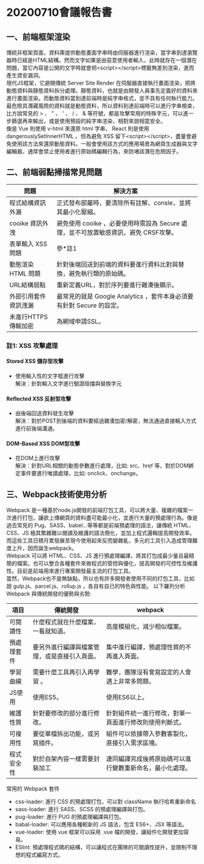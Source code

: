 # 20200710會議報告書

## 一、前端框架渲染
傳統非框架頁面，資料庫提供動態畫面字串時由伺服器進行渲染，當字串到達瀏覽器時已經是HTML結構。然而文字如果是由惡意使用者輸入，此時就存在一個潛在問題，當它內容是公開的文字時就會把&lt;script&gt;&lt;/script&gt;標籤無差別渲染，進而產生資安漏洞。<br>
現代JS框架，它避開傳統 Server Site Render 在伺服器直接執行畫面渲染，把將動態資料與靜態資料拆分處理。靜態資料，也就是由開發人員事先定義好的資料來進行畫面渲染。而動態資料當到達前端時是純字串格式，並不具有任何執行能力。最危險具潛藏風險的資料就是動態資料，所以資料到達前端時可以進行字串檢查，比方說常見的 &gt; 、 &quot; 、 &#x27; 、 &#x2F; 、 &amp; 等符號，都是攻擊常用的特殊字元，可以進一步篩選再來輸出，或是使用預設的純字串渲染，相對來說相當安全。<br>
像是 Vue 則使用 v-html 來還原 html 字串， React 則是使用 dangerouslySetInnerHTML 。但為避免 XSS 留下&lt;script&gt;&lt;/script&gt;，盡量會避免使用該方法來還原動態資料。一般會使用該方式的應用場景為網頁生成器與文字編輯器，通常會禁止使用者進行原始碼編輯行為，來防堵該潛在危險因子。

## 二、前端弱點掃描常見問題

| 問題 | 解決方案 |
|  ----  | ---- |
| 程式結構資訊外漏 | 正式發布部屬時，要清除所有註解、consle，並將其最小化壓縮。 |
| cooike 資訊外洩 | 避免使用 cooike ，必要使用時需設為 Secure 處理，並不可放置敏感資訊，避免 CRSF攻擊。 |
| 表單輸入 XSS 問題 | 參*註1 |
| 動態渲染 HTML 問題 | 針對後端回送到前端的資料要進行資料比對與替換，避免執行類的原始碼。 |
| URL結構弱點 | 重新定義URL，對於序列要進行雜湊後顯示。 |
| 外部引用套件資訊洩漏 | 最常見的就是 Google Analytics ，套件本身必須要有針對 Secure 的設定。 |
| 未進行HTTPS傳輸加密 | 為網域申請SSL。 |

### 註1: XSS 攻擊處理
#### Stored XSS 儲存型攻擊
* 使用輸入性的文字框進行攻擊<br>
解決：針對輸入文字進行驗證阻擋與替換字元
#### Reflected XSS 反射型攻擊
* 由後端回送資料發生攻擊<br>
解決：對於POST到後端的資料要經過雜湊加密/解密，無法通過直接輸入方式進行前後端溝通。
#### DOM-Based XSS DOM型攻擊
* 在DOM上進行攻擊<br>
解決：針對URL相關的動態參數進行處理，比如: src、href 等，對於DOM綁定事件要進行唯讀處理，比如: onclick、onchange。

## 三、Webpack技術使用分析
Webpack 是一種基於node.js開發的前端打包工具，可以將大量、複雜的檔案一次進行打包，讓欲上傳網頁的資料盡可能最小化，並進行大量的預處理行為。像是過去常見的 Pug、SASS、babel...等等都是前端預處理的語法，讓傳統 HTML、CSS、JS 極其繁雜難以閱讀及維護的語法簡化，並加上程式邏輯提高開發效率。而這些工具日積月累發展至現今使用起來反而變雜亂，多元的工具引入造成管理難度上升，因而誕生webpack。<br>
Webpack 可以將 HTML、CSS、JS 進行預處理編譯，將其打包成最少量且最精簡的檔案。也可以整合各種套件來做程式的管控與優化，提高開發的可控性及維護性。目前是前端用來進行專案開發最主流的打包工具。<br>
當然，Webpack也不是無缺點，所以也有許多開發者使用不同的打包工具，比如說 gulp.js、parcel.js、rollup.js ，各自有自已的特色與性能。
以下羅列分析 Webpack 與傳統開發的優勢與劣勢:

| 項目 | 傳統開發 | webpack |
| ---- | ---- | ---- |
| 可閱讀性 | 什麼程式就在什麼檔案，一看就知道。 | 高度模組化，減少相似檔案。 |
| 預處理套件 | 要另外進行編譯與檔案管理，或是直接引入頁面。 | 集中進行編譯，預處理性質的不再進入頁面。 |
| 學習曲線 | 需要什麼工具再引入再學習 。| 難學，團隊沒有會寫設定的人會遇上非常多問題。 |
| JS使用 | 使用ES5。 | 使用ES6以上。 |
| 維護性質 | 針對要修改的部分進行修改。 | 針對組件統一進行修改，對單一頁面進行修改則使用判斷式。 |
| 可複用性 | 要從單檔拆出功能，或另寫插件。 | 組件可以依據帶入參數客製化，直接引入需求區塊。 |
| 程式安全性 | 對於自架內容一樣需要封裝加工 | 連同編譯完成後將原始碼可以進行變數重新命名，最小化處理。 |

常用的 Webpack 套件
* css-loader: 進行 CSS 的預處理打包，可以對 className 執行哈希重新命名
* sass-loader: 進行 SASS、SCSS 的預處理編譯與打包。
* pug-loader: 進行 PUG 的預處理編譯與打包。
* babal-loader: 可以應用各種較新的 JS 語法，包含 ES6+、JSX 等語法。
* vue-loader: 使用 vue 框架可以採用 .vue 檔的開發，讓組件化開發更加容易。
* ESlint: 預處理程式碼的結構，可以讓程式在團隊的可閱讀性提升，並限制不理想的程式編寫方式。

